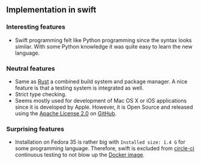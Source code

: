 ## Implementation in swift

### Interesting features

* Swift programming felt like Python programming since the syntax looks similar. With some Python knowledge it was quite easy to learn the new language. 

### Neutral features

* Same as [Rust](https://github.com/diehlpk/monte-carlo-codes/tree/main/rust) a combined build system and package manager. A nice feature is that a testing system is integrated as well. 
* Strict type checking. 
* Seems mostly used for development of Mac OS X or iOS applications since it is developed by Apple. However, it is Open Source and released using the [Apache License 2.0](https://github.com/apple/swift/blob/main/LICENSE.txt) on [GitHub](https://github.com/apple/swift).

### Surprising features

* Installation on Fedora 35 is rather big with `Installed size: 1.4 G` for some programming language. Therefore, swift is excluded from [circle-ci](https://app.circleci.com/pipelines/github/diehlpk/monte-carlo-codes?branch=main) continuous testing to not blow up the [Docker image](https://hub.docker.com/r/diehlpk/monte-carlo-codes). 
